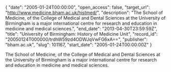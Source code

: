 {
  "date": "2005-01-24T00:00:00", 
  "open_access": false, 
  "target_url": "http://www.medicine.bham.ac.uk/histmed/", 
  "description": "The School of Medicine, of the College of Medical and Dental Sciences at the University of Birmingham is a major international centre for research and education in medicine and medical sciences.", 
  "end_date": "2013-04-30T23:59:59Z", 
  "title": "University of Birmingham: History of Medicine Unit", 
  "record_id": "20050124T000000/trdhW59zd4ODWJqVwFG6xA==", 
  "publisher": "bham.ac.uk", 
  "slug": 101167, 
  "start_date": "2005-01-24T00:00:00Z"
}

The School of Medicine, of the College of Medical and Dental Sciences at the University of Birmingham is a major international centre for research and education in medicine and medical sciences.